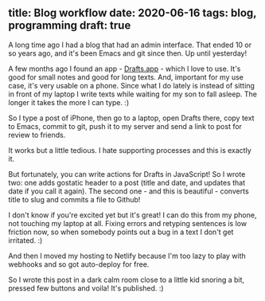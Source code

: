 title: Blog workflow
date: 2020-06-16
tags: blog, programming
draft: true
----

A long time ago I had a blog that had an admin interface. That ended 10 or so years ago, and it's been Emacs and git since then. Up until yesterday!

A few months ago I found an app - [Drafts.app](https://getdrafts.com/) - which I love to use. It's good for small notes and good for long texts. And, important for my use case, it's very usable on a phone. Since what I do lately is instead of sitting in front of my laptop I write texts while waiting for my son to fall asleep. The longer it takes the more I can type. :)

So I type a post of iPhone, then go to a laptop, open Drafts there, copy text to Emacs, commit to git, push it to my server and send a link to post for review to friends. 

It works but a little tedious. I hate supporting processes and this is exactly it. 

But fortunately, you can write actions for Drafts in JavaScript! So I wrote two: one adds gostatic header to a post (title and date, and updates that date if you call it again). The second one - and this is beautiful - converts title to slug and commits a file to Github!

I don't know if you're excited yet but it's great! I can do this from my phone, not touching my laptop at all. Fixing errors and retyping sentences is low friction now, so when somebody points out a bug in a text I don't get irritated. :)

And then I moved my hosting to Netlify because I'm too lazy to play with webhooks and so got auto-deploy for free. 

So I wrote this post in a dark calm room close to a little kid snoring a bit, pressed few buttons and voila! It's published. :)